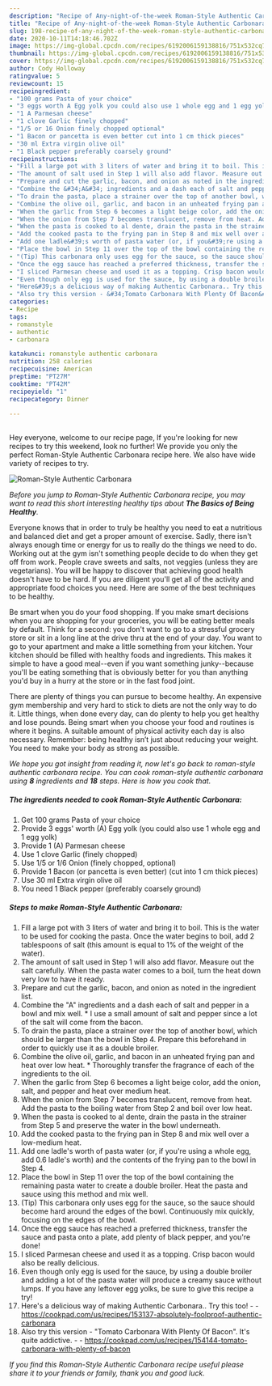 ```yaml
---
description: "Recipe of Any-night-of-the-week Roman-Style Authentic Carbonara"
title: "Recipe of Any-night-of-the-week Roman-Style Authentic Carbonara"
slug: 198-recipe-of-any-night-of-the-week-roman-style-authentic-carbonara
date: 2020-10-11T14:18:46.702Z
image: https://img-global.cpcdn.com/recipes/6192006159138816/751x532cq70/roman-style-authentic-carbonara-recipe-main-photo.jpg
thumbnail: https://img-global.cpcdn.com/recipes/6192006159138816/751x532cq70/roman-style-authentic-carbonara-recipe-main-photo.jpg
cover: https://img-global.cpcdn.com/recipes/6192006159138816/751x532cq70/roman-style-authentic-carbonara-recipe-main-photo.jpg
author: Cody Holloway
ratingvalue: 5
reviewcount: 15
recipeingredient:
- "100 grams Pasta of your choice"
- "3 eggs worth A Egg yolk you could also use 1 whole egg and 1 egg yolk"
- "1 A Parmesan cheese"
- "1 clove Garlic finely chopped"
- "1/5 or 16 Onion finely chopped optional"
- "1 Bacon or pancetta is even better cut into 1 cm thick pieces"
- "30 ml Extra virgin olive oil"
- "1 Black pepper preferably coarsely ground"
recipeinstructions:
- "Fill a large pot with 3 liters of water and bring it to boil. This is the water to be used for cooking the pasta. Once the water begins to boil, add 2 tablespoons of salt (this amount is equal to 1% of the weight of the water)."
- "The amount of salt used in Step 1 will also add flavor. Measure out the salt carefully. When the pasta water comes to a boil, turn the heat down very low to have it ready."
- "Prepare and cut the garlic, bacon, and onion as noted in the ingredient list."
- "Combine the &#34;A&#34; ingredients and a dash each of salt and pepper in a bowl and mix well. * I use a small amount of salt and pepper since a lot of the salt will come from the bacon."
- "To drain the pasta, place a strainer over the top of another bowl, which should be larger than the bowl in Step 4. Prepare this beforehand in order to quickly use it as a double broiler."
- "Combine the olive oil, garlic, and bacon in an unheated frying pan and heat over low heat. * Thoroughly transfer the fragrance of each of the ingredients to the oil."
- "When the garlic from Step 6 becomes a light beige color, add the onion, salt, and pepper and heat over medium heat."
- "When the onion from Step 7 becomes translucent, remove from heat. Add the pasta to the boiling water from Step 2 and boil over low heat."
- "When the pasta is cooked to al dente, drain the pasta in the strainer from Step 5 and preserve the water in the bowl underneath."
- "Add the cooked pasta to the frying pan in Step 8 and mix well over a low-medium heat."
- "Add one ladle&#39;s worth of pasta water (or, if you&#39;re using a whole egg, add 0.6 ladle&#39;s worth) and the contents of the frying pan to the bowl in Step 4."
- "Place the bowl in Step 11 over the top of the bowl containing the remaining pasta water to create a double broiler. Heat the pasta and sauce using this method and mix well."
- "(Tip) This carbonara only uses egg for the sauce, so the sauce should become hard around the edges of the bowl. Continuously mix quickly, focusing on the edges of the bowl."
- "Once the egg sauce has reached a preferred thickness, transfer the sauce and pasta onto a plate, add plenty of black pepper, and you&#39;re done!"
- "I sliced Parmesan cheese and used it as a topping. Crisp bacon would also be really delicious."
- "Even though only egg is used for the sauce, by using a double broiler and adding a lot of the pasta water will produce a creamy sauce without lumps. If you have any leftover egg yolks, be sure to give this recipe a try!"
- "Here&#39;s a delicious way of making Authentic Carbonara.. Try this too!  https://cookpad.com/us/recipes/153137-absolutely-foolproof-authentic-carbonara"
- "Also try this version - &#34;Tomato Carbonara With Plenty Of Bacon&#34;. It&#39;s quite addictive.  https://cookpad.com/us/recipes/154144-tomato-carbonara-with-plenty-of-bacon"
categories:
- Recipe
tags:
- romanstyle
- authentic
- carbonara

katakunci: romanstyle authentic carbonara 
nutrition: 258 calories
recipecuisine: American
preptime: "PT27M"
cooktime: "PT42M"
recipeyield: "1"
recipecategory: Dinner

---
```

<br>
Hey everyone, welcome to our recipe page, If you're looking for new recipes to try this weekend, look no further! We provide you only the perfect Roman-Style Authentic Carbonara recipe here. We also have wide variety of recipes to try.
<br>


![Roman-Style Authentic Carbonara](https://img-global.cpcdn.com/recipes/6192006159138816/751x532cq70/roman-style-authentic-carbonara-recipe-main-photo.jpg)

<i>Before you jump to Roman-Style Authentic Carbonara recipe, you may want to read this short interesting healthy tips about <strong>The Basics of Being Healthy</strong>.</i>

Everyone knows that in order to truly be healthy you need to eat a nutritious and balanced diet and get a proper amount of exercise. Sadly, there isn't always enough time or energy for us to really do the things we need to do. Working out at the gym isn't something people decide to do when they get off from work. People crave sweets and salts, not veggies (unless they are vegetarians). You will be happy to discover that achieving good health doesn't have to be hard. If you are diligent you'll get all of the activity and appropriate food choices you need. Here are some of the best techniques to be healthy.

Be smart when you do your food shopping. If you make smart decisions when you are shopping for your groceries, you will be eating better meals by default. Think for a second: you don't want to go to a stressful grocery store or sit in a long line at the drive thru at the end of your day. You want to go to your apartment and make a little something from your kitchen. Your kitchen should be filled with healthy foods and ingredients. This makes it simple to have a good meal--even if you want something junky--because you'll be eating something that is obviously better for you than anything you'd buy in a hurry at the store or in the fast food joint.

There are plenty of things you can pursue to become healthy. An expensive gym membership and very hard to stick to diets are not the only way to do it. Little things, when done every day, can do plenty to help you get healthy and lose pounds. Being smart when you choose your food and routines is where it begins. A suitable amount of physical activity each day is also necessary. Remember: being healthy isn’t just about reducing your weight. You need to make your body as strong as possible. 


<i>We hope you got insight from reading it, now let's go back to roman-style authentic carbonara recipe. You can cook roman-style authentic carbonara using <strong>8</strong> ingredients and <strong>18</strong> steps. Here is how you cook that.
</i>

##### The ingredients needed to cook Roman-Style Authentic Carbonara:

1. Get 100 grams Pasta of your choice
1. Provide 3 eggs&#39; worth (A) Egg yolk (you could also use 1 whole egg and 1 egg yolk)
1. Provide 1 (A) Parmesan cheese
1. Use 1 clove Garlic (finely chopped)
1. Use 1/5 or 1/6 Onion (finely chopped, optional)
1. Provide 1 Bacon (or pancetta is even better) (cut into 1 cm thick pieces)
1. Use 30 ml Extra virgin olive oil
1. You need 1 Black pepper (preferably coarsely ground)


##### Steps to make Roman-Style Authentic Carbonara:

1. Fill a large pot with 3 liters of water and bring it to boil. This is the water to be used for cooking the pasta. Once the water begins to boil, add 2 tablespoons of salt (this amount is equal to 1% of the weight of the water).
1. The amount of salt used in Step 1 will also add flavor. Measure out the salt carefully. When the pasta water comes to a boil, turn the heat down very low to have it ready.
1. Prepare and cut the garlic, bacon, and onion as noted in the ingredient list.
1. Combine the &#34;A&#34; ingredients and a dash each of salt and pepper in a bowl and mix well. * I use a small amount of salt and pepper since a lot of the salt will come from the bacon.
1. To drain the pasta, place a strainer over the top of another bowl, which should be larger than the bowl in Step 4. Prepare this beforehand in order to quickly use it as a double broiler.
1. Combine the olive oil, garlic, and bacon in an unheated frying pan and heat over low heat. * Thoroughly transfer the fragrance of each of the ingredients to the oil.
1. When the garlic from Step 6 becomes a light beige color, add the onion, salt, and pepper and heat over medium heat.
1. When the onion from Step 7 becomes translucent, remove from heat. Add the pasta to the boiling water from Step 2 and boil over low heat.
1. When the pasta is cooked to al dente, drain the pasta in the strainer from Step 5 and preserve the water in the bowl underneath.
1. Add the cooked pasta to the frying pan in Step 8 and mix well over a low-medium heat.
1. Add one ladle&#39;s worth of pasta water (or, if you&#39;re using a whole egg, add 0.6 ladle&#39;s worth) and the contents of the frying pan to the bowl in Step 4.
1. Place the bowl in Step 11 over the top of the bowl containing the remaining pasta water to create a double broiler. Heat the pasta and sauce using this method and mix well.
1. (Tip) This carbonara only uses egg for the sauce, so the sauce should become hard around the edges of the bowl. Continuously mix quickly, focusing on the edges of the bowl.
1. Once the egg sauce has reached a preferred thickness, transfer the sauce and pasta onto a plate, add plenty of black pepper, and you&#39;re done!
1. I sliced Parmesan cheese and used it as a topping. Crisp bacon would also be really delicious.
1. Even though only egg is used for the sauce, by using a double broiler and adding a lot of the pasta water will produce a creamy sauce without lumps. If you have any leftover egg yolks, be sure to give this recipe a try!
1. Here&#39;s a delicious way of making Authentic Carbonara.. Try this too! -  - https://cookpad.com/us/recipes/153137-absolutely-foolproof-authentic-carbonara
1. Also try this version - &#34;Tomato Carbonara With Plenty Of Bacon&#34;. It&#39;s quite addictive. -  - https://cookpad.com/us/recipes/154144-tomato-carbonara-with-plenty-of-bacon


<i>If you find this Roman-Style Authentic Carbonara recipe useful please share it to your friends or family, thank you and good luck.</i>
